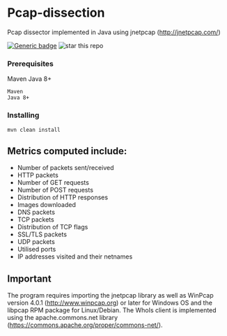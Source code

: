 # Pcap-dissection
Pcap dissector implemented in Java using jnetpcap (http://jnetpcap.com/)

[![Generic badge](https://img.shields.io/badge/WIRESHARK-PCAP-<COLOR>.svg)](https://shields.io/)
![star this repo](http://githubbadges.com/star.svg?user=arisath&repo=Pcap-dissection)


### Prerequisites

Maven
Java 8+
```
Maven
Java 8+
```

### Installing


```
mvn clean install
```


## Metrics computed include:
* Number of packets sent/received
* HTTP packets
* Number of GET requests
* Number of POST requests
* Distribution of HTTP responses
* Images downloaded
* DNS packets
* TCP packets
* Distribution of TCP flags
* SSL/TLS packets
* UDP packets
* Utilised ports
* IP addresses visited and their netnames

## Important 
The program requires importing the jnetpcap library as well as WinPcap version 4.0.1 (http://www.winpcap.org) or later for Windows OS and the libpcap RPM package for Linux/Debian. The WhoIs client is implemented using the apache.commons.net library (https://commons.apache.org/proper/commons-net/).


